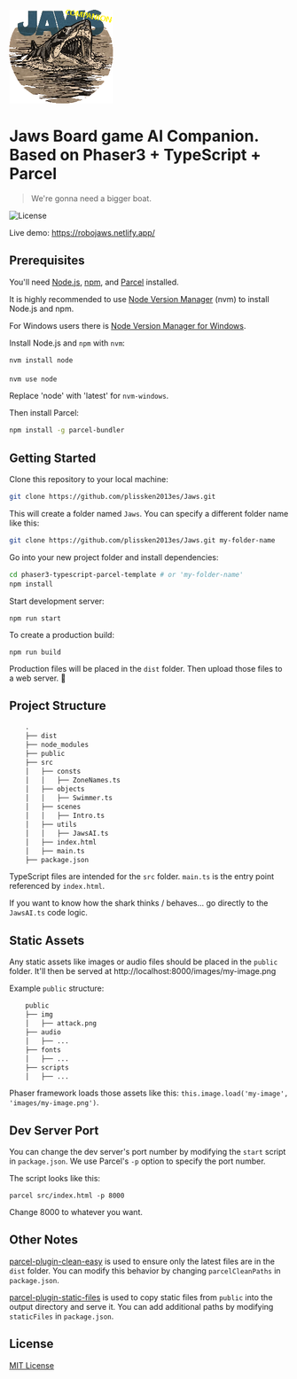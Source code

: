 ![phaser3-parceljs-template](https://github.com/plissken2013es/JawsAICompanion/blob/main/public/img/jaws_pixel.png)

# Jaws Board game AI Companion. Based on Phaser3 + TypeScript + Parcel
> We're gonna need a bigger boat.

![License](https://img.shields.io/badge/license-MIT-green)

Live demo: https://robojaws.netlify.app/

## Prerequisites

You'll need [Node.js](https://nodejs.org/en/), [npm](https://www.npmjs.com/), and [Parcel](https://parceljs.org/) installed.

It is highly recommended to use [Node Version Manager](https://github.com/nvm-sh/nvm) (nvm) to install Node.js and npm.

For Windows users there is [Node Version Manager for Windows](https://github.com/coreybutler/nvm-windows).

Install Node.js and `npm` with `nvm`:

```bash
nvm install node

nvm use node
```

Replace 'node' with 'latest' for `nvm-windows`.

Then install Parcel:

```bash
npm install -g parcel-bundler
```

## Getting Started

Clone this repository to your local machine:

```bash
git clone https://github.com/plissken2013es/Jaws.git
```

This will create a folder named `Jaws`. You can specify a different folder name like this:

```bash
git clone https://github.com/plissken2013es/Jaws.git my-folder-name
```

Go into your new project folder and install dependencies:

```bash
cd phaser3-typescript-parcel-template # or 'my-folder-name'
npm install
```

Start development server:

```
npm run start
```

To create a production build:

```
npm run build
```

Production files will be placed in the `dist` folder. Then upload those files to a web server. 🎉

## Project Structure

```
    .
    ├── dist
    ├── node_modules
    ├── public
    ├── src
    │   ├── consts
    │   │   ├── ZoneNames.ts
    │   ├── objects
    │   │   ├── Swimmer.ts    
    │   ├── scenes
    │   │   ├── Intro.ts
    │   ├── utils
    │   │   ├── JawsAI.ts    
    │   ├── index.html
    │   ├── main.ts
    ├── package.json
```

TypeScript files are intended for the `src` folder. `main.ts` is the entry point referenced by `index.html`.

If you want to know how the shark thinks / behaves... go directly to the `JawsAI.ts` code logic.

## Static Assets

Any static assets like images or audio files should be placed in the `public` folder. It'll then be served at http://localhost:8000/images/my-image.png

Example `public` structure:

```
    public
    ├── img
    │   ├── attack.png
    ├── audio
    │   ├── ...
    ├── fonts
    │   ├── ...
    ├── scripts
    │   ├── ...    
```

Phaser framework loads those assets like this: `this.image.load('my-image', 'images/my-image.png')`.

## Dev Server Port

You can change the dev server's port number by modifying the `start` script in `package.json`. We use Parcel's `-p` option to specify the port number.

The script looks like this:

```
parcel src/index.html -p 8000
```

Change 8000 to whatever you want.

## Other Notes

[parcel-plugin-clean-easy](https://github.com/lifuzhao100/parcel-plugin-clean-easy) is used to ensure only the latest files are in the `dist` folder. You can modify this behavior by changing `parcelCleanPaths` in `package.json`.

[parcel-plugin-static-files](https://github.com/elwin013/parcel-plugin-static-files-copy#readme) is used to copy static files from `public` into the output directory and serve it. You can add additional paths by modifying `staticFiles` in `package.json`.

## License

[MIT License](https://github.com/plissken2013es/Jaws/blob/master/LICENSE)
